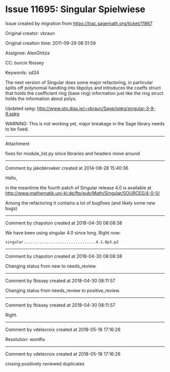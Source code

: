# Issue 11695: Singular Spielwiese

Issue created by migration from https://trac.sagemath.org/ticket/11867

Original creator: vbraun

Original creation time: 2011-09-29 08:31:59

Assignee: AlexGhitza

CC:  burcin fbissey

Keywords: sd34

The next version of Singular does some major refactoring, in particular splits off polynomial handling into libpolys and introduces the coeffs struct that holds the coefficient ring (base ring) information just like the ring struct holds the information about polys.

Updated spkg: http://www.stp.dias.ie/~vbraun/Sage/spkg/singular-3-9-9.spkg

WARNING: This is not working yet, major breakage in the Sage library needs to be fixed.


---

Attachment

fixes for module_list.py since libraries and headers move around


---

Comment by jakobkroeker created at 2014-08-28 15:40:36

Hello,

in the meantime the fourth patch of Singular release 4.0 is available at 
http://www.mathematik.uni-kl.de/ftp/pub/Math/Singular/SOURCES/4-0-0/

Among the refactoring it contains a lot of bugfixes (and likely some new bugs)


---

Comment by chapoton created at 2018-04-30 08:08:38

We have been using singular 4.0 since long. Right now:

```
singular................................4.1.0p3.p2
```



---

Comment by chapoton created at 2018-04-30 08:08:38

Changing status from new to needs_review.


---

Comment by fbissey created at 2018-04-30 08:11:57

Changing status from needs_review to positive_review.


---

Comment by fbissey created at 2018-04-30 08:11:57

Right.


---

Comment by vdelecroix created at 2018-05-18 17:16:26

Resolution: wontfix


---

Comment by vdelecroix created at 2018-05-18 17:16:26

closing positively reviewed duplicates
